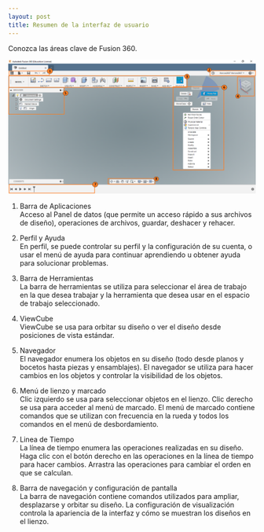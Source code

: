 ```yaml
---
layout: post
title: Resumen de la interfaz de usuario
---
```


Conozca las áreas clave de Fusion 360.

[![interfaz](https://raw.githubusercontent.com/innovadevs/innovadevs.github.io/master/images/interfaz.png)](https://raw.githubusercontent.com/innovadevs/innovadevs.github.io/master/images/interfaz.png)  
  
  1. Barra de Aplicaciones  
     Acceso al Panel de datos (que permite un acceso rápido a sus archivos de diseño), operaciones de archivos, guardar, deshacer y rehacer.  
    
  2. Perfil y Ayuda  
     En perfil, se puede controlar su perfil y la configuración de su cuenta, o usar el menú de ayuda para continuar aprendiendo u obtener ayuda para solucionar problemas.  
    
  3. Barra de Herramientas  
     La barra de herramientas se utiliza para seleccionar el área de trabajo en la que desea trabajar y la herramienta que desea usar en el espacio de trabajo seleccionado.  
    
  4. ViewCube  
     ViewCube se usa para orbitar su diseño o ver el diseño desde posiciones de vista estándar.  
    
  5. Navegador  
     El navegador enumera los objetos en su diseño (todo desde planos y bocetos hasta piezas y ensamblajes). El navegador se utiliza para hacer cambios en los objetos y controlar la visibilidad de los objetos.  
    
  6. Menú de lienzo y marcado  
     Clic izquierdo se usa para seleccionar objetos en el lienzo. Clic derecho se usa para acceder al menú de marcado. El menú de marcado contiene comandos que se utilizan con frecuencia en la rueda y todos los comandos en el menú de desbordamiento.  
    
  7. Linea de Tiempo  
     La línea de tiempo enumera las operaciones realizadas en su diseño. Haga clic con el botón derecho en las operaciones en la línea de tiempo para hacer cambios. Arrastra las operaciones para cambiar el orden en que se calculan.  
    
  8. Barra de navegación y configuración de pantalla  
     La barra de navegación contiene comandos utilizados para ampliar, desplazarse y orbitar su diseño. La configuración de visualización controla la apariencia de la interfaz y cómo se muestran los diseños en el lienzo.